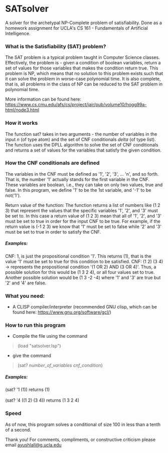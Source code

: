 # SATsolver
A solver for the archetypal NP-Complete problem of satisfiability. Done as a homework assignment for UCLA's CS 161 - Fundamentals of Artificial Intelligence.

### What is the Satisfiability (SAT) problem?
The SAT problem is a typical problem taught in Computer Science classes. Effectively, the problem is - given a condition of boolean variables, return a set of values for those variables that makes the condition return true. This problem is NP, which means that no solution to this problem exists such that it can solve the problem in worse-case polynomial time. It is also complete, that is, all problems in the class of NP can be reduced to the SAT problem in polynomial time.

More information can be found here: https://www.cs.cmu.edu/afs/cs/project/jair/pub/volume10/hogg99a-html/node3.html

### How it works
The function sat? takes in two arguments - the number of variables in the input *n* (of type atom) and the set of CNF conditionals *delta* (of type list). The function uses the DPLL algorithm to solve the set of CNF conditionals and returns a set of values for the variables that satisfy the given condition.

### How the CNF conditionals are defined
The variables in the CNF must be defined as '1', '2', '3', ... 'n', and so forth. That is, the number '1' actually stands for the first variable in the CNF. These variables are boolean, i.e., they can take on only two values, true and false. In this program, we define '1' to be the 1st variable, and '-1' to be not('1'). 

Return value of the function: The function returns a list of numbers like (1 2 3) that represent the values that the specific variables '1', '2', and '3' must be set to. In this case a return value of (1 2 3) mean that all of '1', '2', and '3' must be set to true in order for the input CNF to be true. For example, if the return value is (-1 2 3) we know that '1' must be set to false while '2' and '3' must be set to true in order to satisfy the CNF. 

##### Examples:
CNF: 1, is just the propositional condition '1'. This returns (1), that is the value '1' must be set to true for this condition to be satisfied.
CNF: (1 2) (3 4) -> represents the propositional condition '(1 OR 2) AND (3 OR 4)'. Thus, a possible solution for this would be (1 3 2 4), or all four values set to true. Another possible solution would be (1 3 -2 -4) where '1' and '3' are true but '2' and '4' are false. 

### What you need:
- A CLISP compiler/interpreter (recommended GNU clisp, which can be found here: https://www.gnu.org/software/gcl/)

### How to run this program
- Compile the file using the command 
> (load "satsolver.lsp")
- give the command
> (sat? *number_of_variables* *cnf_condition*) 

##### Examples:
(sat? '1 (1)) returns (1) <br></br>
(sat? '4 ((1 2) (3 4)) returns (1 3 2 4)

### Speed
As of now, this program solves a conditional of size 100 in less than a tenth of a second.

Thank you!
For comments, compliments, or constructive criticism please email ayushlall@g.ucla.edu


